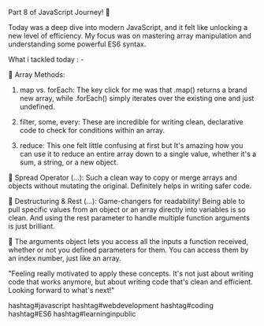 Part 8 of JavaScript Journey! 🚀

Today was a deep dive into modern JavaScript, and it felt like unlocking a new level of efficiency. My focus was on mastering array manipulation and understanding some powerful ES6 syntax.

What i tackled today : -

🔹 Array Methods: 
1. map vs. forEach: The key click for me was that .map() returns a brand new array, while .forEach() simply iterates over the existing one and just undefined.

2. filter, some, every: These are incredible for writing clean, declarative code to check for conditions within an array.

3. reduce: This one felt little confusing at first but It's amazing how you can use it to reduce an entire array down to a single value, whether it's a sum, a string, or a new object.

🔹 Spread Operator (...): Such a clean way to copy or merge arrays and objects without mutating the original. Definitely helps in writing safer code.

🔹 Destructuring & Rest (...): Game-changers for readability! Being able to pull specific values from an object or an array directly into variables is so clean. And using the rest parameter to handle multiple function arguments is just brilliant.

🔹 The arguments object lets you access all the inputs a function received, whether or not you defined parameters for them. You can access them by an index number, just like an array.

"Feeling really motivated to apply these concepts. It's not just about writing code that works anymore, but about writing code that's clean and efficient. Looking forward to what's next!"

hashtag#javascript hashtag#webdevelopment hashtag#coding hashtag#ES6 hashtag#learninginpublic